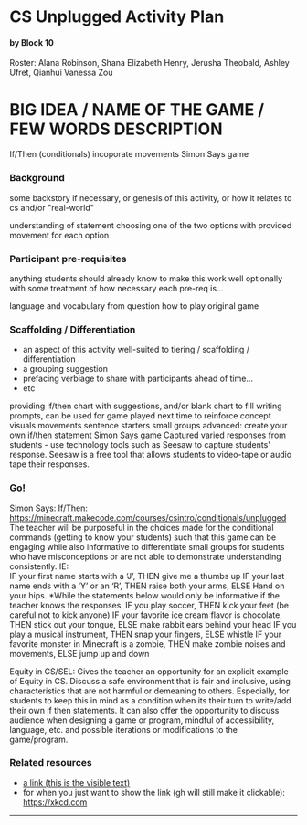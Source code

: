 # CS Unplugged Activity Plan
#### by Block 10
Roster: Alana Robinson, Shana Elizabeth Henry, Jerusha Theobald, Ashley Ufret, Qianhui Vanessa Zou

# BIG IDEA / NAME OF THE GAME / FEW WORDS DESCRIPTION 
If/Then (conditionals) incoporate movements
Simon Says game 

### Background
some backstory if necessary, or genesis of this activity, or how it relates to cs and/or "real-world"

understanding of statement
choosing one of the two options with provided movement for each option

### Participant pre-requisites
anything students should already know to make this work well
optionally with some treatment of how necessary each pre-req is...

language and vocabulary from question
how to play original game

### Scaffolding / Differentiation 
* an aspect of this activity well-suited to tiering / scaffolding / differentiation
* a grouping suggestion
* prefacing verbiage to share with participants ahead of time...
* etc

providing if/then chart with suggestions, and/or blank chart to fill
writing prompts, can be used for game played next time to reinforce concept
visuals 
movements
sentence starters
small groups
advanced: create your own if/then statement Simon Says game
Captured varied responses from students - use technology tools such as Seesaw to capture students' response. Seesaw is a free tool that allows students to video-tape or audio tape their responses.

### Go!
Simon Says: If/Then:
https://minecraft.makecode.com/courses/csintro/conditionals/unplugged
  The teacher will be purposeful in the choices made for the conditional commands (getting to know your students) such that this game can be engaging while also informative to differentiate small groups for students who have misconceptions or are not able to demonstrate understanding consistently. IE:  
IF your first name starts with a ‘J’, THEN give me a thumbs up
IF your last name ends with a ‘Y’ or an ‘R’, THEN raise both your arms, ELSE Hand on your hips.
*While the statements below would only be informative if the teacher knows the responses.
IF you play soccer, THEN kick your feet (be careful not to kick anyone)
IF your favorite ice cream flavor is chocolate, THEN stick out your tongue, ELSE make rabbit ears behind your head
IF you play a musical instrument, THEN snap your fingers, ELSE whistle
IF your favorite monster in Minecraft is a zombie, THEN make zombie noises and movements, ELSE jump up and down

Equity in CS/SEL: Gives the teacher an opportunity for an explicit example of Equity in CS. Discuss a safe environment that is fair and inclusive, using characteristics that are not harmful or demeaning to others. Especially, for students to keep this in mind as a condition when its their turn to write/add their own if then statements. It can also offer the opportunity to discuss audience when designing a game or program, mindful of accessibility, language, etc. and possible iterations or modifications to the game/program.



### Related resources
* [a link (this is the visible text)](https://xkcd.com)
* for when you just want to show the link (gh will still make it clickable): https://xkcd.com

* * *
